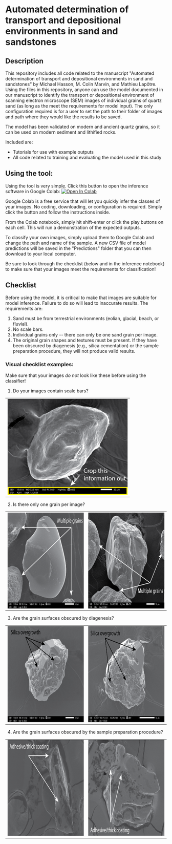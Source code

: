 # Automated determination of transport and depositional environments in sand and sandstones

## Description
This repository includes all code related to the manuscript "Automated determination of transport and depositional environments in sand and sandstones" by Michael Hasson, M. Colin Marvin, and Mathieu Lapôtre. Using the files in this repository, anyone can use the model documented in our manuscript to identify the transport or depositional environment of scanning electron microscope (SEM) images of individual grains of quartz sand (as long as the meet the requirements for model input). The only configuration required is for a user to set the path to their folder of images and path where they would like the results to be saved.

The model has been validated on modern and ancient quartz grains, so it can be used on modern sediment and lithified rocks. 

Included are: 
- Tutorials for use with example outputs
- All code related to training and evaluating the model used in this study

## Using the tool:

Using the tool is very simple. Click this button to open the inference software in Google Colab: [![Open In Colab](https://colab.research.google.com/assets/colab-badge.svg)](https://colab.research.google.com/github/michaelhasson/microtextures/blob/main/Inference_notebook_Colab.ipynb) 

Google Colab is a free service that will let you quickly infer the classes of your images. No coding, downloading, or configuration is required. Simply click the button and follow the instructions inside.

From the Colab notebook, simply hit shift-enter or click the play buttons on each cell. This will run a demonstration of the expected outputs. 

To classify your own images, simply upload them to Google Colab and change the path and name of the sample. A new CSV file of model predictions will be saved in the "Predictions" folder that you can then download to your local computer. 

Be sure to look through the checklist (below and in the inference notebook) to make sure that your images meet the requirements for classification!

## Checklist

Before using the model, it is critical to make that images are suitable for model inference. Failure to do so will lead to inaccurate results. The requirements are:
1. Sand must be from terrestrial environments (eolian, glacial, beach, or fluvial).
2. No scale bars.
3. Individual grains only -- there can only be one sand grain per image.
4. The original grain shapes and textures must be present. If they have been obscured by diagenesis (e.g., silica cementation) or the sample preparation procedure, they will not produce valid results.

### Visual checklist examples:
Make sure that your images *do not* look like these before using the classifier!

1. Do your images contain scale bars?

<table>
  <tr>
    <td><img src="./Checklist_images/Scale_bars/scale_bar.png" width="375" height="300"></td>
  </tr>
</table>

2. Is there only one grain per image?

<table>
  <tr>
    <td><img src="./Checklist_images/Multiple_grains/FF01i_0074_annotated.png" width="375" height="300"></td>
    <td><img src="./Checklist_images/Multiple_grains/a16-64455-thin_0037_annotated.png" width="375" height="300"></td>
  </tr>
</table>

3. Are the grain surfaces obscured by diagenesis?

<table>
  <tr>
    <td><img src="./Checklist_images/Overgrowth/Dino_cyn_5_postHCl_10_13_23_0003_annotated.png" width="375" height="300"></td>
    <td><img src="./Checklist_images/Overgrowth/Dino_cyn_5_postHCl_10_13_23_0004_annotated.png" width="375" height="300"></td>
  </tr>
</table>

4. Are the grain surfaces obscured by the sample preparation procedure?

<table>
  <tr>
    <td><img src="./Checklist_images/Coatings/4_annotated.png" width="375" height="300"></td>
    <td><img src="./Checklist_images/Coatings/91_annotated.png" width="375" height="300"></td>
  </tr>
</table>
